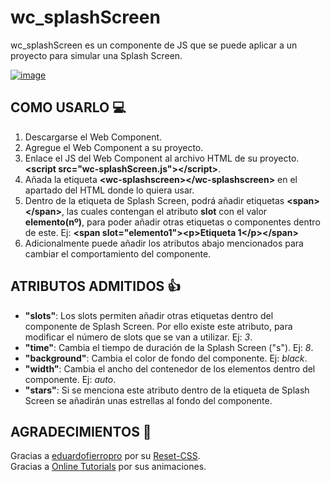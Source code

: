 # wc_splashScreen

wc_splashScreen es un componente de JS que se puede aplicar a un proyecto para simular una Splash Screen.

[![image](https://user-images.githubusercontent.com/78848226/179373819-3dc23b02-7bc4-4bfa-ae18-65466a2a4ddb.png)](https://newprojectf.github.io/)

## COMO USARLO 💻

1. Descargarse el Web Component.
2. Agregue el Web Component a su proyecto.
3. Enlace el JS del Web Component al archivo HTML de su proyecto. **\<script src="wc-splashScreen.js"\>\</script\>**.
4. Añada la etiqueta **\<wc-splashscreen\>\</wc-splashscreen\>** en el apartado del HTML donde lo quiera usar.
5. Dentro de la etiqueta de Splash Screen, podrá añadir etiquetas **\<span\>\</span\>**, las cuales contengan el atributo **slot** con el valor **elemento(nº)**, para poder añadir otras etiquetas o componentes dentro de este. Ej: **\<span slot="elemento1"\>\<p\>Etiqueta 1\</p\>\</span\>**
5. Adicionalmente puede añadir los atributos abajo mencionados para cambiar el comportamiento del componente.

## ATRIBUTOS ADMITIDOS 👍

* **"slots"**: Los slots permiten añadir otras etiquetas dentro del componente de Splash Screen. Por ello existe este atributo, para modificar el número de slots que se van a utilizar. Ej: *3*.  
* **"time"**: Cambia el tiempo de duración de la Splash Screen ("s"). Ej: *8*.  
* **"background"**: Cambia el color de fondo del componente. Ej: *black*.  
* **"width"**: Cambia el ancho del contenedor de los elementos dentro del componente. Ej: *auto*.  
* **"stars"**: Si se menciona este atributo dentro de la etiqueta de Splash Screen se añadirán unas estrellas al fondo del componente.

## AGRADECIMIENTOS 🎁

Gracias a [eduardofierropro](https://github.com/eduardofierropro) por su [Reset-CSS](https://github.com/eduardofierropro/Reset-CSS/blob/main/css/app.css).   
Gracias a [Online Tutorials](https://www.youtube.com/c/OnlineTutorials4Designers) por sus animaciones.
